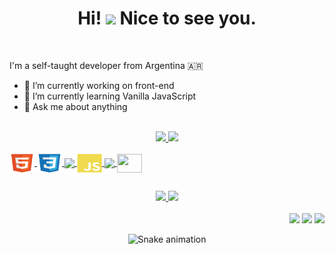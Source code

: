 <h1 align="center">Hi! <img src="https://media.giphy.com/media/hvRJCLFzcasrR4ia7z/giphy.gif" width="25px"> Nice to see you.</h1>

<br/>

I'm a self-taught developer from Argentina 🇦🇷

- 🔭 I’m currently working on front-end
- 🌱 I’m currently learning Vanilla JavaScript
- 💬 Ask me about anything

<br/>

<div align="center">
  <a href="https://github.com/ezEst6">
  <img height="180em" src="https://github-readme-stats.vercel.app/api?username=ezEst6&show_icons=true&theme=chartreuse-dark&include_all_commits=true&count_private=true&hide_border=true&bg_color=0d1117">
  <img height="180em" src="https://github-readme-stats.vercel.app/api/top-langs/?username=ezEst6&layout=compact&langs_count=7&theme=chartreuse-dark&hide_border=true&bg_color=0d1117">
</div>
<div style="display: inline_block"><br>
  <img align="center" height="30" width="40" src="https://raw.githubusercontent.com/devicons/devicon/master/icons/html5/html5-original.svg">
  <img align="center" height="30" width="40" src="https://raw.githubusercontent.com/devicons/devicon/master/icons/css3/css3-original.svg">
  <img align="center" width="40" src="https://cdn.jsdelivr.net/gh/devicons/devicon/icons/sass/sass-original.svg">
  <img align="center" height="30" width="40" src="https://raw.githubusercontent.com/devicons/devicon/master/icons/javascript/javascript-plain.svg">
  <img align="center" width="50" src="https://cdn.jsdelivr.net/gh/devicons/devicon/icons/php/php-original.svg">
  <img align="center" height="30" width="40" src="https://cdn.jsdelivr.net/gh/devicons/devicon/icons/git/git-plain.svg">
</div>
  
  ##

<div align="center">
  <img height="180em" src="https://github-readme-streak-stats.herokuapp.com?user=ezEst6&theme=chartreuse-dark&hide_border=true&background=0d1117">
  <img height="157em" src="https://github-readme-stats.vercel.app/api/wakatime?username=ezEst&theme=chartreuse-dark&hide_border=true&bg_color=0d1117">
</div>
  
<br/>
  
<div align="right">
  <a href="mailto:estiga27@gmail.com?Subject=Desde%20GitHub"><img src="https://img.shields.io/badge/Gmail-D14836?style=for-the-badge&logo=gmail&logoColor=white" target="_blank"></a>
  <a href="https://www.linkedin.com/in/ezequiel-estigarribia" target="_blank"><img src="https://img.shields.io/badge/-LinkedIn-%230077B5?style=for-the-badge&logo=linkedin&logoColor=white" target="_blank"></a>
  <a href="https://www.freecodecamp.org/Ezest" target="_blank"><img src="https://img.shields.io/badge/freecodecamp-27273D?style=for-the-badge&logo=freecodecamp&logoColor=white" target="_blank"></a>
</div>
  
  
<div align="center">
  
  ![Snake animation](https://github.com/ezEst6/ezEst6/blob/output/github-contribution-grid-snake.svg)
  
</div>
